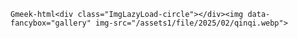 `Gmeek-html<div class="ImgLazyLoad-circle"></div><img data-fancybox="gallery" img-src="/assets1/file/2025/02/qinqi.webp">`
